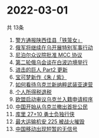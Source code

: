 # 2022-03-01
  共 13条

  <!-- BEGIN -->
  <!-- 最后更新时间:Tue Mar 01 2022 22:11:26 GMT+0000 (Coordinated Universal Time) -->
  1. [警方通报陕西佳县「铁笼女」](https://www.zhihu.com/search?q=铁笼女)
1. [俄军将继续在乌开展特别军事行动](https://www.zhihu.com/search?q=俄罗斯乌克兰)
1. [尼泊尔众议院批准 MCC 协议](https://www.zhihu.com/search?q=尼泊尔)
1. [第二轮俄乌会谈在白波边境举行](https://www.zhihu.com/search?q=俄乌谈判)
1. [进击的巨人 Part2 更新](https://www.zhihu.com/search?q=进击的巨人)
1. [宝可梦新作《朱 / 紫》](https://www.zhihu.com/search?q=宝可梦)
1. [如何看待乌克兰新纳粹武装亚速营](https://www.zhihu.com/search?q=亚速营)
1. [个人所得税退税](https://www.zhihu.com/search?q=个人所得税)
1. [欧盟启动审议乌克兰入籍申请程序](https://www.zhihu.com/search?q=乌克兰欧盟)
1. [中国开始从乌克兰撤出首批公民](https://www.zhihu.com/search?q=撤侨)
1. [库里 27+10 勇士负独行侠](https://www.zhihu.com/search?q=勇士)
1. [最大运输机安 225 被战火摧毁](https://www.zhihu.com/search?q=安225)
1. [中国移动出现短暂的无信号](https://www.zhihu.com/search?q=中国移动没信号)
  <!-- END -->
  